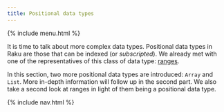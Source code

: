 ```yaml
---
title: Positional data types
---
```


{% include menu.html %}

It is time to talk about more complex data types. Positional data types in Raku are those that can be indexed (or _subscripted_). We already met with one of the representatives of this class of data type: [ranges](/essentials/ranges).

In this section, two more positional data types are introduced: `Array` and `List`. More in-depth information will follow up in the second part. We also take a second look at ranges in light of them being a positional data type.

{% include nav.html %}
